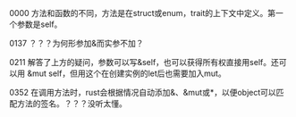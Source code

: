 0000 方法和函数的不同，方法是在struct或enum，trait的上下文中定义。第一个参数是self。  

0137 ？？？为何形参加&而实参不加？

0211 解答了上方的疑问，参数可以写&self，也可以获得所有权直接用self。还可以用 &mut self，但用这个在创建实例的let后也需要加入mut。

0352 在调用方法时，rust会根据情况自动添加&、&mut或*，以便object可以匹配方法的签名。？？？没听太懂。